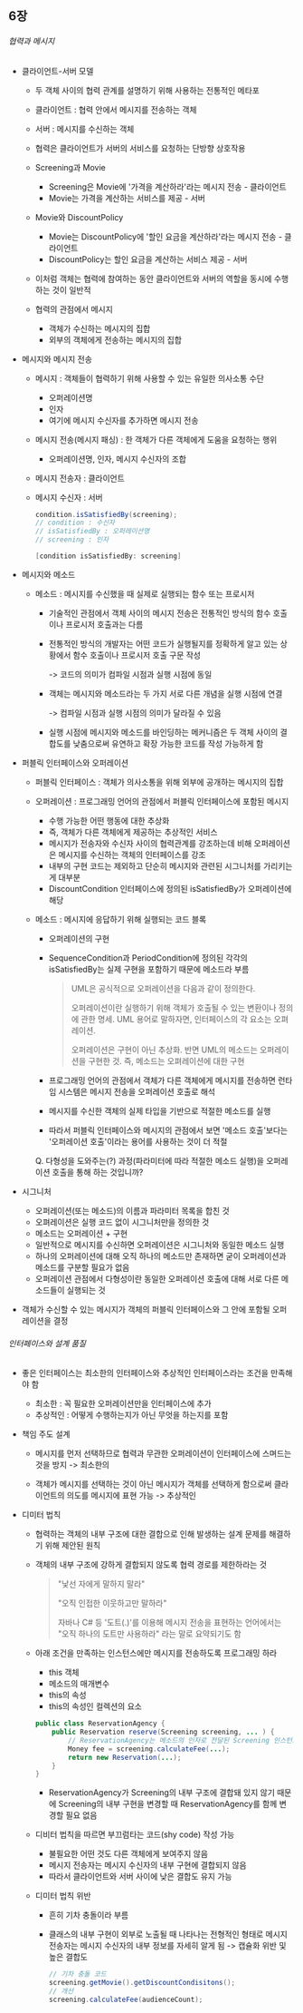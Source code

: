 ## 6장

###### 협력과 메시지

- 클라이언트-서버 모델

  - 두 객체 사이의 협력 관계를 설명하기 위해 사용하는 전통적인 메타포

  - 클라이언트 : 협력 안에서 메시지를 전송하는 객체

  - 서버 : 메시지를 수신하는 객체

  - 협력은 클라이언트가 서버의 서비스를 요청하는 단방향 상호작용

  - Screening과 Movie

    - Screening은 Movie에 '가격을 계산하라'라는 메시지 전송 - 클라이언트
    - Movie는 가격을 계산하는 서비스를 제공 - 서버

  - Movie와 DiscountPolicy

    - Movie는 DiscountPolicy에 '할인 요금을 계산하라'라는 메시지 전송 - 클라이언트
    - DiscountPolicy는 할인 요금을 계산하는 서비스 제공 - 서버

  - 이처럼 객체는 협력에 참여하는 동안 클라이언트와 서버의 역할을 동시에 수행하는 것이 일반적

  - 협력의 관점에서 메시지

    - 객체가 수신하는 메시지의 집합
    - 외부의 객체에게 전송하는 메시지의 집합

    

- 메시지와 메시지 전송

  - 메시지 : 객체들이 협력하기 위해 사용할 수 있는 유일한 의사소통 수단

    - 오퍼레이션명
    - 인자
    - 여기에 메시지 수신자를 추가하면 메시지 전송

  - 메시지 전송(메시지 패싱) : 한 객체가 다른 객체에게 도움을 요청하는 행위

    - 오퍼레이션명, 인자, 메시지 수신자의 조합

  - 메시지 전송자 : 클라이언트

  - 메시지 수신자 : 서버

    ~~~java
    condition.isSatisfiedBy(screening);
    // condition : 수신자
    // isSatisfiedBy : 오퍼레이션명
    // screening : 인자
    ~~~

    ~~~objective-c
    [condition isSatisfiedBy: screening]
    ~~~

  

- 메시지와 메소드

  - 메소드 : 메시지를 수신했을 때 실제로 실행되는 함수 또는 프로시저

    - 기술적인 관점에서 객체 사이의 메시지 전송은 전통적인 방식의 함수 호출이나 프로시저 호출과는 다름

    - 전통적인 방식의 개발자는 어떤 코드가 실행될지를 정확하게 알고 있는 상황에서 함수 호출이나 프로시저 호출 구문 작성

      -> 코드의 의미가 컴파일 시점과 실행 시점에 동일

    - 객체는 메시지와 메소드라는 두 가지 서로 다른 개념을 실행 시점에 연결

      -> 컴파일 시점과 실행 시점의 의미가 달라질 수 있음

    - 실행 시점에 메시지와 메소드를 바인딩하는 메커니즘은 두 객체 사이의 결합도를 낮춤으로써 유연하고 확장 가능한 코드를 작성 가능하게 함

- 퍼블릭 인터페이스와 오퍼레이션

  - 퍼블릭 인터페이스 : 객체가 의사소통을 위해 외부에 공개하는 메시지의 집합

  - 오퍼레이션 : 프로그래밍 언어의 관점에서 퍼블릭 인터페이스에 포함된 메시지

    - 수행 가능한 어떤 행동에 대한 추상화
    - 즉, 객체가 다른 객체에게 제공하는 추상적인 서비스
    - 메시지가 전송자와 수신자 사이의 협력관계를 강조하는데 비해 오퍼레이션은 메시지를 수신하는 객체의 인터페이스를 강조
    - 내부의 구현 코드는 제외하고 단순히 메시지와 관련된 시그니처를 가리키는게 대부분
    - DiscountCondition 인터페이스에 정의된 isSatisfiedBy가 오퍼레이션에 해당

  - 메소드 : 메시지에 응답하기 위해 실행되는 코드 블록

    - 오퍼레이션의 구현

    - SequenceCondition과 PeriodCondition에 정의된 각각의 isSatisfiedBy는 실제 구현을 포함하기 때문에 메소드라 부름

      >UML은 공식적으로 오퍼레이션을 다음과 같이 정의한다.
      >
      >오퍼레이션이란 실행하기 위해 객체가 호출될 수 있는 변환이나 정의에 관한 명세. UML 용어로 말하자면, 인터페이스의 각 요소는 오펴레이션. 
      >
      >오퍼레이션은 구현이 아닌 추상화. 반면 UML의 메소드는 오퍼레이션을 구현한 것. 즉, 메소드는 오펴레이션에 대한 구현

    - 프로그래밍 언어의 관점에서 객체가 다른 객체에게 메시지를 전송하면 런타임 시스템은 메시지 전송을 오퍼레이션 호출로 해석

    - 메시지를 수신한 객체의 실제 타입을 기반으로 적절한 메소드를 실행

    - 따라서 퍼블릭 인터페이스와 메시지의 관점에서 보면 '메소드 호출'보다는 '오퍼레이션 호출'이라는 용어를 사용하는 것이 더 적절

    Q. 다형성을 도와주는(?) 과정(파라미터에 따라 적절한 메소드 실행)을 오퍼레이션 호출을 통해 하는 것입니까? 

- 시그니처

  - 오퍼레이션(또는 메소드)의 이름과 파라미터 목록을 합친 것
  - 오펴레이션은 실행 코드 없이 시그니처만을 정의한 것
  - 메소드는 오퍼레이션 + 구현
  - 일반적으로 메시지를 수신하면 오퍼레이션은 시그니처와 동일한 메소드 실행
  - 하나의 오퍼레이션에 대해 오직 하나의 메소드만 존재하면 굳이 오퍼레이션과 메소드를 구분할 필요가 없음 
  - 오퍼레이션 관점에서 다형성이란 동일한 오퍼레이션 호출에 대해 서로 다른 메소드들이 실행되는 것

- 객체가 수신할 수 있는 메시지가 객체의 퍼블릭 인터페이스와 그 안에 포함될 오퍼레이션을 결정



###### 인터페이스와 설계 품질

- 좋은 인터페이스는 최소한의 인터페이스와 추상적인 인터페이스라는 조건을 만족해야 함

  - 최소한 : 꼭 필요한 오퍼레이션만을 인터페이스에 추가
  - 추상적인 : 어떻게 수행하는지가 아닌 무엇을 하는지를 포함

- 책임 주도 설계 

  - 메시지를 먼저 선택하므로 협력과 무관한 오퍼레이션이 인터페이스에 스며드는 것을 방지 -> 최소한의

  - 객체가 메시지를 선택하는 것이 아닌 메시지가 객체를 선택하게 함으로써 클라이언트의 의도를 메시지에 표현 가능 -> 추상적인

    

- 디미터 법칙

  - 협력하는 객체의 내부 구조에 대한 결합으로 인해 발생하는 설계 문제를 해결하기 위해 제안된 원칙

  - 객체의 내부 구조에 강하게 결합되지 않도록 협력 경로를 제한하라는 것

    > "낯선 자에게 말하지 말라"
    >
    > "오직 인접한 이웃하고만 말하라"
    >
    > 자바나 C# 등 '도트(.)'를 이용해 메시지 전송을 표현하는 언어에서는 "오직 하나의 도트만 사용하라" 라는 말로 요약되기도 함

  - 아래 조건을 만족하는 인스턴스에만 메시지를 전송하도록 프로그래밍 하라

    - this 객체
    - 메소드의 매개변수
    - this의 속성
    - this의 속성인 컬렉션의 요소

    ~~~ java
    public class ReservationAgency {
        public Reservation reserve(Screening screening, ... ) {
            // ReservationAgency는 메소드의 인자로 전달된 Screening 인스턴스에게만 메시지 전송. Screening내부에 대한 어떤 정보도 알지 못함
            Money fee = screening.calculateFee(...);
            return new Reservation(...);
        }
    }
    ~~~

    - ReservationAgency가 Screening의 내부 구조에 결합돼 있지 않기 때문에 Screening의 내부 구현을 변경할 때 ReservationAgency를 함께 변경할 필요 없음

  - 디비터 법칙을 따르면 부끄럼타는 코드(shy code) 작성 가능

    - 불필요한 어떤 것도 다른 객체에게 보여주지 않음
    - 메시지 전송자는 메시지 수신자의 내부 구현에 결합되지 않음
    - 따라서 클라이언트와 서버 사이에 낮은 결합도 유지 가능

  - 디미터 법칙 위반

    - 흔히 기차 충돌이라 부름

    - 클래스의 내부 구현이 외부로 노출될 때 나타나는 전형적인 형태로 메시지 전송자는 메시지 수신자의 내부 정보를 자세히 알게 됨 -> 캡슐화 위반 및 높은 결합도

      ~~~ java
      // 기차 충돌 코드
      screening.getMovie().getDiscountCondisitons();
      // 개선
      screening.calculateFee(audienceCount);
      ~~~

      

